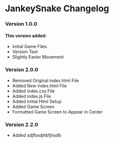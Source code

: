 JankeySnake Changelog
=====================

### Version 1.0.0
#### This version added:
*   Initial Game Files
*   Version Text
*   Slightly Easier Movement

### Version 2.0.0
*   Removed Original index.html File
*   Added New index.html File
*   Added index.css File
*   Added index.js File
*   Added Initial Html Setup
*   Added Game Screen
*   Formatted Game Screen to Appear in Center

### Version 2.2.0
* Added sdjfbsdjhbfjhsdb